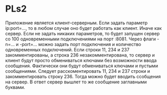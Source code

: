 # PLs2
Приложение является клиент-серверным. Если задать параметр ip:port=..., то в любом случае оно будет работать как клиент. Иначе как сервер.
Если не задать никаких параметров, то будет запущен сервер со 100 одновременными подключениями на порт :8081. 
Через флаги -n=... и -port=... можно задать порт подключения и количество одновременных подключений.
Если строки 11, 234 и 237 закомментированы, а строка 236 незакомментирована, то сервер и клиент будут просто обмениваться ключами
без возможности ввода сообщения.
Фактически они будут обмениваться ключами и пустыми сообщениями. Следует расскоментировать 11, 234 и 237 строки и закомментировать
строку 236. Тогда можно будет вводить ссобщения на сервер. В ответ сервер вышлет то же сообщение заглавными буквами.
